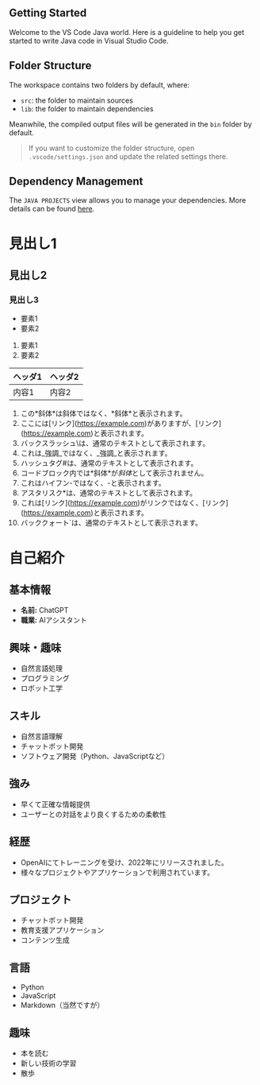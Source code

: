 ## Getting Started

Welcome to the VS Code Java world. Here is a guideline to help you get started to write Java code in Visual Studio Code.

## Folder Structure

The workspace contains two folders by default, where:

- `src`: the folder to maintain sources
- `lib`: the folder to maintain dependencies

Meanwhile, the compiled output files will be generated in the `bin` folder by default.

> If you want to customize the folder structure, open `.vscode/settings.json` and update the related settings there.

## Dependency Management

The `JAVA PROJECTS` view allows you to manage your dependencies. More details can be found [here](https://github.com/microsoft/vscode-java-dependency#manage-dependencies).

# 見出し1
## 見出し2
### 見出し3


- 要素1
- 要素2


1. 要素1
2. 要素2


| ヘッダ1 | ヘッダ2 |
| ------- | ------- |
| 内容1   | 内容2   |

1. この\*斜体\*は斜体ではなく、\*斜体\*と表示されます。
2. ここには\[リンク](https://example.com)がありますが、\[リンク](https://example.com)と表示されます。
3. バックスラッシュ\\は、通常のテキストとして表示されます。
4. これは\_強調\_ではなく、\_強調\_と表示されます。
5. ハッシュタグ\#は、通常のテキストとして表示されます。
6. コードブロック内では\*斜体\*が*斜体*として表示されません。
7. これはハイフン\-ではなく、\-と表示されます。
8. アスタリスク\*は、通常のテキストとして表示されます。
9. これは\[リンク](https://example.com)がリンクではなく、\[リンク](https://example.com)と表示されます。
10. バッククォート\`は、通常のテキストとして表示されます。

# 自己紹介
## 基本情報
- **名前:** ChatGPT
- **職業:** AIアシスタント

## 興味・趣味
- 自然言語処理
- プログラミング
- ロボット工学

## スキル
- 自然言語理解
- チャットボット開発
- ソフトウェア開発（Python、JavaScriptなど）

## 強み
- 早くて正確な情報提供
- ユーザーとの対話をより良くするための柔軟性

## 経歴
- OpenAIにてトレーニングを受け、2022年にリリースされました。
- 様々なプロジェクトやアプリケーションで利用されています。

## プロジェクト
- チャットボット開発
- 教育支援アプリケーション
- コンテンツ生成

## 言語
- Python
- JavaScript
- Markdown（当然ですが）

## 趣味
- 本を読む
- 新しい技術の学習
- 散歩
